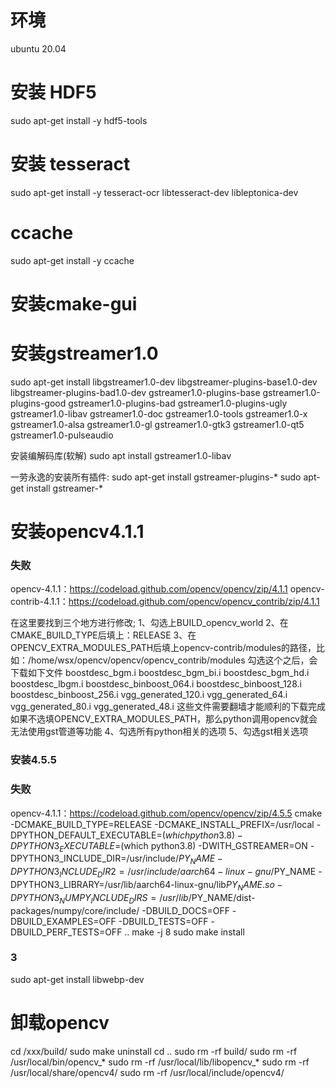 # 环境
ubuntu 20.04
# 安装 HDF5
sudo apt-get install -y hdf5-tools
# 安装 tesseract
sudo apt-get install -y tesseract-ocr libtesseract-dev libleptonica-dev
# ccache
sudo apt-get install -y ccache

# 安装cmake-gui

# 安装gstreamer1.0
sudo apt-get install libgstreamer1.0-dev libgstreamer-plugins-base1.0-dev libgstreamer-plugins-bad1.0-dev gstreamer1.0-plugins-base gstreamer1.0-plugins-good gstreamer1.0-plugins-bad gstreamer1.0-plugins-ugly gstreamer1.0-libav gstreamer1.0-doc gstreamer1.0-tools gstreamer1.0-x gstreamer1.0-alsa gstreamer1.0-gl gstreamer1.0-gtk3 gstreamer1.0-qt5 gstreamer1.0-pulseaudio

安装编解码库(软解)
sudo apt install gstreamer1.0-libav

一劳永逸的安装所有插件:
sudo apt-get install gstreamer-plugins-*
sudo apt-get install gstreamer-*


# 安装opencv4.1.1
### 失败
opencv-4.1.1：https://codeload.github.com/opencv/opencv/zip/4.1.1
opencv-contrib-4.1.1：https://codeload.github.com/opencv/opencv_contrib/zip/4.1.1

在这里要找到三个地方进行修改;
1、勾选上BUILD_opencv_world
2、在CMAKE_BUILD_TYPE后填上：RELEASE
3、在OPENCV_EXTRA_MODULES_PATH后填上opencv-contrib/modules的路径，比如：/home/wsx/opencv/opencv/opencv_contrib/modules
    勾选这个之后，会下载如下文件
    boostdesc_bgm.i
    boostdesc_bgm_bi.i
    boostdesc_bgm_hd.i
    boostdesc_lbgm.i
    boostdesc_binboost_064.i
    boostdesc_binboost_128.i
    boostdesc_binboost_256.i
    vgg_generated_120.i
    vgg_generated_64.i
    vgg_generated_80.i
    vgg_generated_48.i
    这些文件需要翻墙才能顺利的下载完成
    如果不选填OPENCV_EXTRA_MODULES_PATH，那么python调用opencv就会无法使用gst管道等功能
4、勾选所有python相关的选项
5、勾选gst相关选项

### 安装4.5.5
### 失败
opencv-4.1.1：https://codeload.github.com/opencv/opencv/zip/4.5.5
cmake -DCMAKE_BUILD_TYPE=RELEASE -DCMAKE_INSTALL_PREFIX=/usr/local -DPYTHON_DEFAULT_EXECUTABLE=$(which python3.8) -DPYTHON3_EXECUTABLE=$(which python3.8) -DWITH_GSTREAMER=ON -DPYTHON3_INCLUDE_DIR=/usr/include/$PY_NAME -DPYTHON3_INCLUDE_DIR2=/usr/include/aarch64-linux-gnu/$PY_NAME -DPYTHON3_LIBRARY=/usr/lib/aarch64-linux-gnu/lib$PY_NAME.so -DPYTHON3_NUMPY_INCLUDE_DIRS=/usr/lib/$PY_NAME/dist-packages/numpy/core/include/ -DBUILD_DOCS=OFF -DBUILD_EXAMPLES=OFF -DBUILD_TESTS=OFF -DBUILD_PERF_TESTS=OFF ..
make -j 8
sudo make install

### 3
sudo apt-get install libwebp-dev

# 卸载opencv
cd /xxx/build/
sudo make uninstall
cd ..
sudo rm -rf build/
sudo rm -rf /usr/local/bin/opencv_*
sudo rm -rf /usr/local/lib/libopencv_*
sudo rm -rf /usr/local/share/opencv4/
sudo rm -rf /usr/local/include/opencv4/


